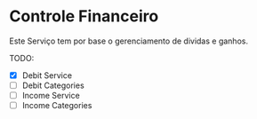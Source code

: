 # Controle Financeiro

Este Serviço tem por base o gerenciamento de dividas e ganhos.

TODO:

- [x] Debit Service
- [ ] Debit Categories
- [ ] Income Service
- [ ] Income Categories
